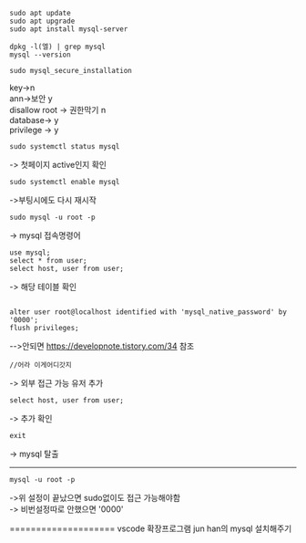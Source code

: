 ```
sudo apt update
sudo apt upgrade
sudo apt install mysql-server
```
```
dpkg -l(엘) | grep mysql
mysql --version
```
```
sudo mysql_secure_installation
```
key->n  
ann->보안 y  
disallow root -> 권한막기 n  
database-> y  
privilege -> y  
```
sudo systemctl status mysql
```
-> 첫페이지 active인지 확인  
```
sudo systemctl enable mysql
```
->부팅시에도 다시 재시작  
```
sudo mysql -u root -p
```
-> mysql 접속명령어  
```
use mysql;
select * from user;
select host, user from user;
```
-> 해당 테이블 확인  
```

alter user root@localhost identified with 'mysql_native_password' by '0000';
flush privileges;
```
-->안되면 https://developnote.tistory.com/34 참조  

```
//어라 이게어디갓지
```
-> 외부 접근 가능 유저 추가  
```
select host, user from user;
```
-> 추가 확인  
```
exit
```
-> mysql 탈출  

---
```
mysql -u root -p
```
->위 설정이 끝났으면 sudo없이도 접근 가능해야함  
-> 비번설정따로 안했으면 '0000'  

====================
vscode 확장프로그램 jun han의 mysql 설치해주기  
